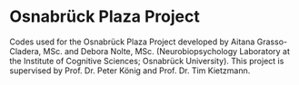 # Osnabrück Plaza Project
Codes used for the Osnabrück Plaza Project developed by Aitana Grasso-Cladera, MSc. and Debora Nolte, MSc. (Neurobiopsychology Laboratory at the Institute of Cognitive Sciences; Osnabrück University). This project is supervised by Prof. Dr. Peter König and Prof. Dr. Tim Kietzmann.
